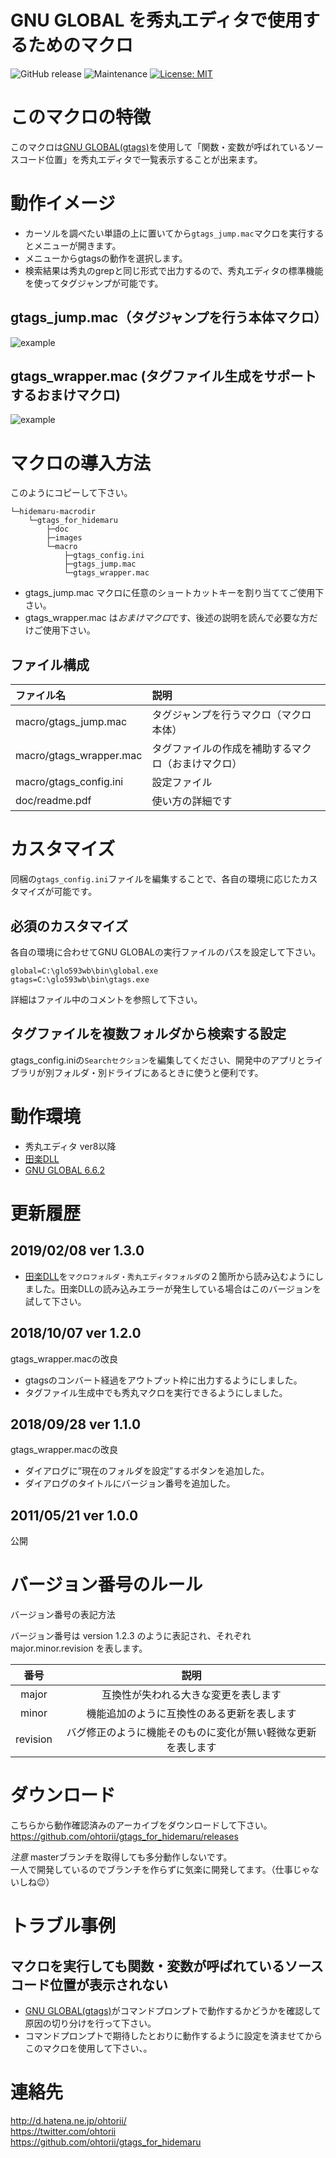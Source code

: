 ﻿# GNU GLOBAL を秀丸エディタで使用するためのマクロ

![GitHub release](https://img.shields.io/github/release/ohtorii/gtags_for_hidemaru.svg)
![Maintenance](https://img.shields.io/maintenance/yes/2020.svg)
[![License: MIT](https://img.shields.io/badge/License-MIT-yellow.svg)](https://opensource.org/licenses/MIT)

# このマクロの特徴

このマクロは[GNU GLOBAL(gtags)](https://www.tamacom.com/global-j.html)を使用して「関数・変数が呼ばれているソースコード位置」を秀丸エディタで一覧表示することが出来ます。

# 動作イメージ
- カーソルを調べたい単語の上に置いてから`gtags_jump.mac`マクロを実行するとメニューが開きます。
- メニューからgtagsの動作を選択します。
- 検索結果は秀丸のgrepと同じ形式で出力するので、秀丸エディタの標準機能を使ってタグジャンプが可能です。

## gtags_jump.mac（タグジャンプを行う本体マクロ）

![example](images/gtags_jump.gif)

## gtags_wrapper.mac (タグファイル生成をサポートするおまけマクロ)

![example](images/gtags_wrapper.gif)


# マクロの導入方法

このようにコピーして下さい。

	└─hidemaru-macrodir
	    └─gtags_for_hidemaru
	        ├─doc
	        ├─images
	        └─macro
	            ├─gtags_config.ini
	            ├─gtags_jump.mac
	            └─gtags_wrapper.mac
	
- gtags_jump.mac マクロに任意のショートカットキーを割り当ててご使用下さい。
- gtags_wrapper.mac は*おまけマクロ*です、後述の説明を読んで必要な方だけご使用下さい。

## ファイル構成

|ファイル名|説明|
|:---|:---|
|macro/gtags_jump.mac|タグジャンプを行うマクロ（マクロ本体）|
|macro/gtags_wrapper.mac|タグファイルの作成を補助するマクロ（おまけマクロ）|
|macro/gtags_config.ini|設定ファイル|
|doc/readme.pdf|使い方の詳細です|

# カスタマイズ

同梱の`gtags_config.ini`ファイルを編集することで、各自の環境に応じたカスタマイズが可能です。

## 必須のカスタマイズ

各自の環境に合わせてGNU GLOBALの実行ファイルのパスを設定して下さい。
```
global=C:\glo593wb\bin\global.exe
gtags=C:\glo593wb\bin\gtags.exe
```
詳細はファイル中のコメントを参照して下さい。

## タグファイルを複数フォルダから検索する設定

gtags_config.iniの`Searchセクション`を編集してください、開発中のアプリとライブラリが別フォルダ・別ドライブにあるときに使うと便利です。


# 動作環境

- 秀丸エディタ ver8以降
- [田楽DLL](http://www.ceres.dti.ne.jp/~sugiura/)
- [GNU GLOBAL 6.6.2](https://www.tamacom.com/global-j.html)

# 更新履歴

## 2019/02/08 ver 1.3.0
- [田楽DLL](http://www.ceres.dti.ne.jp/~sugiura/)を`マクロフォルダ・秀丸エディタフォルダ`の２箇所から読み込むようにしました。田楽DLLの読み込みエラーが発生している場合はこのバージョンを試して下さい。

## 2018/10/07 ver 1.2.0

gtags_wrapper.macの改良
- gtagsのコンバート経過をアウトプット枠に出力するようにしました。
- タグファイル生成中でも秀丸マクロを実行できるようにしました。

## 2018/09/28 ver 1.1.0

gtags_wrapper.macの改良
- ダイアログに”現在のフォルダを設定”するボタンを追加した。
- ダイアログのタイトルにバージョン番号を追加した。

## 2011/05/21 ver 1.0.0

公開

# バージョン番号のルール

バージョン番号の表記方法

バージョン番号は version 1.2.3 のように表記され、それぞれ major.minor.revision を表します。

|番号|説明|
|:--:|:--:|
|major|互換性が失われる大きな変更を表します|
|minor|機能追加のように互換性のある更新を表します|
|revision|バグ修正のように機能そのものに変化が無い軽微な更新を表します|

# ダウンロード

こちらから動作確認済みのアーカイブをダウンロードして下さい。<br>
https://github.com/ohtorii/gtags_for_hidemaru/releases

*注意*
masterブランチを取得しても多分動作しないです。<br>
一人で開発しているのでブランチを作らずに気楽に開発してます。（仕事じゃないしね😉）

# トラブル事例

## マクロを実行しても関数・変数が呼ばれているソースコード位置が表示されない
- [GNU GLOBAL(gtags)](https://www.tamacom.com/global-j.html)がコマンドプロンプトで動作するかどうかを確認して原因の切り分けを行って下さい。
- コマンドプロンプトで期待したとおりに動作するように設定を済ませてからこのマクロを使用して下さい、。


# 連絡先
<http://d.hatena.ne.jp/ohtorii/> <br>
<https://twitter.com/ohtorii> <br>
<https://github.com/ohtorii/gtags_for_hidemaru>
